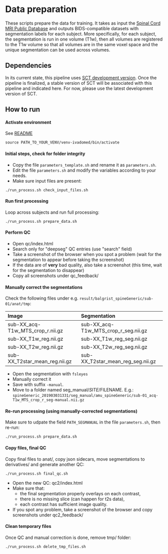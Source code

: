 # Data preparation

These scripts prepare the data for training. It takes as input the [Spinal Cord MRI Public Database](https://osf.io/76jkx/) and outputs BIDS-compatible datasets with segmentation labels for each subject. More specifically, for each subject, the segmentation is run in one volume (T1w), then all volumes are registered to the T1w volume so that all volumes are in the same voxel space and the unique segmentation can be used across volumes.

## Dependencies

In its current state, this pipeline uses [SCT development version](https://github.com/neuropoly/spinalcordtoolbox#install-from-github-development). Once the pipeline is finalized, a stable version of SCT will be associated with this pipeline and indicated here. For now, please use the latest development version of SCT.

## How to run

#### Activate environment

See [README](../README.md)
~~~
source PATH_TO_YOUR_VENV/venv-ivadomed/bin/activate
~~~

#### Initial steps, check for folder integrity

- Copy the file `parameters_template.sh` and rename it as `parameters.sh`.
- Edit the file `parameters.sh` and modify the variables according to your needs.
- Make sure input files are present:
~~~
./run_process.sh check_input_files.sh
~~~

#### Run first processing

Loop across subjects and run full processing:

~~~
./run_process.sh prepare_data.sh
~~~

#### Perform QC

- Open qc/index.html
- Search only for "deepseg" QC entries (use "search" field)
- Take a screenshot of the browser when you spot a problem (wait for the segmentation to appear before taking the screenshot)
- If the data are of **very** bad quality, also take a screenshot (this time, wait for the segmentation to disappear)
- Copy all screenshots under qc_feedback/

#### Manually correct the segmentations

Check the following files under e.g. `result/balgrist_spineGeneric/sub-01/anat/tmp`:

| Image  | Segmentation  |
|:---|:---|
| sub-XX_acq-T1w_MTS_crop_r.nii.gz | sub-XX_acq-T1w_MTS_crop_r_seg.nii.gz|
| sub-XX_T1w_reg.nii.gz | sub-XX_T1w_reg_seg.nii.gz |
| sub-XX_T2w_reg.nii.gz | sub-XX_T2w_reg_seg.nii.gz |
| sub-XX_T2star_mean_reg.nii.gz | sub-XX_T2star_mean_reg_seg.nii.gz |

- Open the segmentation with `fsleyes`
- Manually correct it
- Save with suffix `-manual`.
- Move to a folder named seg_manual/$SITE/$FILENAME. E.g.: `spineGeneric_201903031331/seg_manual/amu_spineGeneric/sub-01_acq-T1w_MTS_crop_r_seg-manual.nii.gz`

#### Re-run processing (using manually-corrected segmentations)

Make sure to udpate the field `PATH_SEGMANUAL` in the file `parameters.sh`, then re-run:

~~~
./run_process.sh prepare_data.sh
~~~

#### Copy files, final QC

Copy final files to anat/, copy json sidecars, move segmentations to derivatives/ and generate another QC:

~~~
./run_process.sh final_qc.sh
~~~

- Open the new QC: qc2/index.html
- Make sure that:
  - the final segmentation properly overlays on each contrast,
  - there is no missing slice (can happen for t2s data),
  - each contrast has sufficient image quality.
- If you spot any problem, take a screenshot of the browser and copy screenshots under qc2_feedback/

#### Clean temporary files

Once QC and manual correction is done, remove tmp/ folder:

~~~
./run_process.sh delete_tmp_files.sh
~~~
